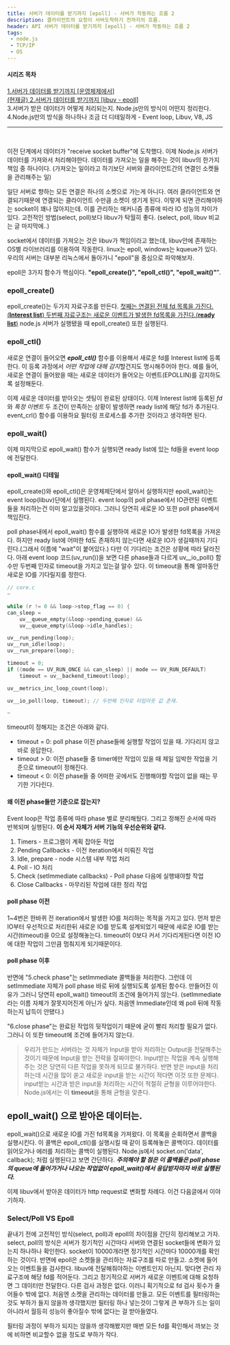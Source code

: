 ```yaml
---
title: 서버가 데이터를 받기까지 [epoll] - 서버가 작동하는 흐름 2
description: 클라이언트의 요청이 서버도착하기 전까지의 흐름.
header: API 서버가 데이터를 받기까지 [epoll] - 서버가 작동하는 흐름 2
tags:
 - node.js
 - TCP/IP
 - OS
---
```


#### 시리즈 목차
[1.서버가 데이터를 받기까지 [운영체제에서]](https://moonqqqq.github.io/before-arriving-server-server-series-1) <br>
[<U>(현재글) 2.서버가 데이터를 받기까지 [libuv - epoll]</U>](https://moonqqqq.github.io/from-the-libuv-server-series-2) <br>
3.서버가 받은 데이터가 어떻게 처리되는지. Node.js만의 방식이 어떤지 정리한다. <br>
4.Node.js만의 방식을 하나하나 조금 더 디테일하게 - Event loop, Libuv, V8, JS

---

<br>

이전 단계에서 데이터가 "receive socket buffer"에 도착했다. 이제 Node.js 서버가 데이터를 가져와서 처리해야한다. 데이터를 가져오는 일을 해주는 것이 libuv의 한가지 책임 중 하나이다. (가져오는 일이라고 하기보단 서버와 클라이언트간의 연결인 소켓들을 관리해주는 일)

일단 서버로 향하는 모든 연결은 하나의 소켓으로 가는게 아니다. 여러 클라이언트와 연결되기때문에 연결되는 클라이언트 수만큼 소켓이 생기게 된다. 이렇게 되면 관리해야하는 socket이 꽤나 많아지는데. 이를 관리하는 매커니즘 종류에 따라 IO 성능의 차이가 있다. 고전적인 방법(select, poll)보다 libuv가 탁월히 좋다. (select, poll, libuv 비교는 글 마지막에..)

socket에서 데이터를 가져오는 것은 libuv가 책임이라고 했는데, libuv안에 존재하는 OS별 라이브러리를 이용하여 작동한다. linux는 epoll, windows는 kqueue가 있다. 우리의 서버는 대부분 리눅스에서 돌아가니 "epoll"을 중심으로 파악해보자.

epoll은 3가지 함수가 핵심이다. **"epoll_create()", "epoll_ctl()", "epoll_wait()"**".

### epoll_create()
epoll_create()는 두가지 자료구조를 만든다. <U>첫째는 연결된 전체 fd 목록을 가진다.(**Interest list**) 두번째 자료구조는 새로운 이벤트가 발생한 fd목록을 가진다.(**ready list**)</U> node.js 서버가 실행됐을 때 epoll_create() 또한 실행된다.

### epoll_ctl()
새로운 연결이 들어오면 ***epoll_ctl()*** 함수를 이용해서 새로운 fd를 Interest list에 등록한다. 이 등록 과정에서 *어떤 작업에 대해 감지*할건지도 명시해주어야 한다. 예를 들어, 새로운 연결이 들어왔을 때는 새로운 데이터가 들어오는 이벤트(EPOLLIN)를 감지하도록 설정해둔다.

이제 새로운 데이터를 받아오는 셋팅이 완료된 상태이다. 이제 Interest list에 등록된 *fd*와 *특정 이벤트* 두 조건이 만족하는 상황이 발생하면 ready list에 해당 fd가 추가된다. event_crl() 함수를 이용하요 필터링 프로세스를 추가한 것이라고 생각하면 된다.

### epoll_wait()
이제 마지막으로 epoll_wait() 함수가 실행되면 ready list에 있는 fd들을 event loop에 전달한다.

#### epoll_wait() 디테일
epoll_create()와 epoll_ctl()은 운영체제단에서 알아서 실행하지만 epoll_wait()는 event loop(libuv)단에서 실행된다. event loop의 poll phase에서 IO관련된 이벤트들을 처리하는건 이미 알고있을것이다. 그러니 당연히 새로운 IO 또한 poll phase에서 책임진다.

poll phase내에서 epoll_wait() 함수를 실행하여 새로운 IO가 발생한 fd목록을 가져온다. 하지만 ready list에 어떠한 fd도 존재하지 않는다면 새로운 IO가 생길때까지 기다린다.(그래서 이름에 "wait"이 붙어있다.) 다만 이 기다리는 조건은 상황에 따라 달라진다. 아래 event loop 코드(uv_run())을 보면 다른 phase들과 다르게 uv__io_poll() 함수만 두번째 인자로 timeout을 가지고 있는걸 알수 있다. 이 timeout을 통해 얼마동안 새로운 IO를 기다릴지를 정한다.

```c
// core.c
~

while (r != 0 && loop->stop_flag == 0) {
can_sleep =
    uv__queue_empty(&loop->pending_queue) &&
    uv__queue_empty(&loop->idle_handles);

uv__run_pending(loop);
uv__run_idle(loop);
uv__run_prepare(loop);

timeout = 0;
if ((mode == UV_RUN_ONCE && can_sleep) || mode == UV_RUN_DEFAULT)
    timeout = uv__backend_timeout(loop);

uv__metrics_inc_loop_count(loop);

uv__io_poll(loop, timeout); // 두번째 인자로 타입아웃 값 존재.

~
```

timeout이 정해지는 조건은 아래와 같다.

- timeout = 0: poll phase 이전 phase들에 실행할 작업이 있을 때. 기다리지 않고 바로 응답한다.
- timeout > 0: 이전 phase들 중 timer에만 작업이 있을 때 제일 임박한 작업을 기준으로 timeout이 정해진다.
- timeout < 0: 이전 phase들 중 어떠한 곳에서도 진행해야할 작업이 없을 때는 무기한 기다린다.

#### 왜 이전 phase들만 기준으로 잡는지?
Event loop은 작업 종류에 따라 phase 별로 분리해뒀다. 그리고 정해진 순서에 따라 반복되며 실행된다. **이 순서 자체가 서버 기능의 우선순위와 같다.**

1. Timers - 프로그램이 계획 잡아둔 작업
2. Pending Callbacks - 이전 iteration에서 미뤄진 작업
3. Idle, prepare - node 시스템 내부 작업 처리
4. Poll - IO 처리
5. Check (setImmediate callbacks) - Poll phase 다음에 실행돼야할 작업
6. Close Callbacks - 마무리된 작업에 대한 정리 작업

#### poll phase 이전
1~4번은 한바퀴 전 iteration에서 발생한 IO를 처리하는 목적을 가지고 있다. 먼저 받은 IO부터 우선적으로 처리한뒤 새로운 IO를 받도록 설계되었기 때문에 새로운 IO를 받는 시간(timeout)을 0으로 설정해놓는다. timeout이 0보다 커서 기다리게된다면 이전 IO에 대한 작업이 그만큼 멈춰지게 되기때문이다.


#### poll phase 이후
반면에 "5.check phase"는 setImmediate 콜백들을 처리한다. 그런데 이 setImmediate 자체가 poll phase 바로 뒤에 실행되도록 설계된 함수다. 만들어진 이유가 그러니 당연히 epoll_wait() timeout의 조건에 들어가지 않는다. (setImmediate라는 이름 자체가 잘못지어진게 아닌가 싶다. 처음엔 Immediate인데 왜 poll 뒤에 작동하는지 납득이 안됐다.)

"6.close phase"는 완료된 작업의 뒷작업이기 때문에 굳이 빨리 처리할 필요가 없다. 그러니 이 또한 timeout에 조건에 들어가지 않는다.

> 우리가 만드는 서버라는 것 자체가 Input을 받아 처리하는 Output을 전달해주는 것이기 때문에 Input을 받는 전략을 잘짜야한다. Input받는 작업을 계속 실행해주는 것은 당연히 다른 작업을 못하게 되므로 불가하다. 반면 받은 input을 처리하는데 시간을 많이 쏟고 새로운 input을 받는 시간이 적다면 이것 또한 문제다. input받는 시간과 받은 input을 처리하는 시간이 적절히 균형을 이루어야한다. Node.js에서는 이 **timeout**을 통해 균형을 맞춘다.

## epoll_wait() 으로 받아온 데이터는.
epoll_wait()으로 새로운 IO를 가진 fd목록을 가져왔다. 이 목록을 순회하면서 콜백을 실행시킨다. 이 콜백은 epoll_ctl()를 실행시킬 때 같이 등록해놓은 콜백이다. 데이터를 읽어오거나 에러를 처리하는 콜백이 실행된다.
Node.js에서 socket.on('data', callback); 처럼 실행된다고 보면 간단하다.
***주의해야 할 점은 이 콜백들은 poll phase의 queue에 들어가거나 나오는 작업없이 epoll_wait()에서 응답받자마자 바로 실행된다.***

이제 libuv에서 받아온 데이터가 http request로 변화할 차례다. 이건 다음글에서 이야기하자.


### Select/Poll VS Epoll
끝내기 전에 고전적인 방식(select, poll)과 epoll의 차이점을 간단히 정리해보고 가자.
select, poll의 방식은 서버가 정기적인 시간마다 서버와 연결된 socket들에 변화가 있는지 하나하나 확인한다. socket이 10000개라면 정기적인 시간마다 10000개를 확인하는 것이다. 반면에 epoll은 소켓들을 관리하는 자료구조를 따로 만들고. 소켓에 들어오는 이벤트들을 검사한다. libuv에 전달해줘야하는 이벤트인지 아닌지. 맞다면 관리 자료구조에 해당 fd를 적어둔다. 그리고 정기적으로 서버가 새로운 이벤트에 대해 요청하면 그 데이터만 전달한다. 다른 검사 과정은 없다. 이러니 획기적으로 fd 검사 횟수가 줄어들수 밖에 없다. 처음엔 소켓을 관리하는 데이터를 만들고. 모든 이벤트를 필터링하는 것도 부하가 들지 않을까 생각했지만 필터링 하나 넣는것이 그렇게 큰 부하가 드는 일이 아니라서 월등히 성능이 좋아질수 밖에 없다는 걸 받아들였다.

필터링 과정이 부하가 되지는 않을까 생각해봤지만 매번 모든 fd를 확인해서 까보는 것에 비하면 비교할수 없을 정도로 부하가 작다.